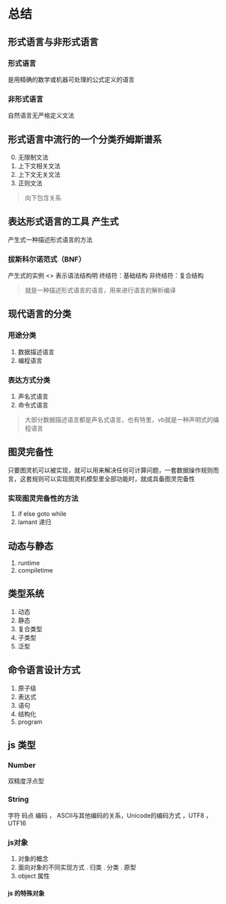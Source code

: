 # 总结
## 形式语言与非形式语言
 ### 形式语言
 是用精确的数学或机器可处理的公式定义的语言
 ### 非形式语言
 自然语言无严格定义文法
## 形式语言中流行的一个分类乔姆斯谱系
0. 无限制文法
1. 上下文相关文法
2. 上下文无关文法
3. 正则文法
>  向下包含关系

## 表达形式语言的工具 产生式
产生式一种描述形式语言的方法
### 拔斯科尔诺范式（BNF）
产生式的实例
<>  表示语法结构明
终结符：基础结构
非终结符：复合结构
> 就是一种描述形式语言的语言，用来进行语言的解析编译

## 现代语言的分类
### 用途分类
 1. 数据描述语言
 2. 编程语言
### 表达方式分类
 1. 声名式语言
 2. 命令式语言
 > 大部分数据描述语言都是声名式语言，也有特里，vb就是一种声明式的编程语言

## 图灵完备性
只要图灵机可以被实现，就可以用来解决任何可计算问题，一套数据操作规则而言，这套规则可以实现图灵机模型里全部功能时，就成具备图灵完备性
### 实现图灵完备性的方法
 1. if else  goto while 
 2. lamant  递归
## 动态与静态
1. runtime 
2. compiletime

## 类型系统 
1. 动态
2. 静态
3. 复合类型 
4. 子类型
5. 泛型 

## 命令语言设计方式
1. 原子级 
2. 表达式
3. 语句 
4. 结构化 
5. program 

## js 类型
### Number  
双精度浮点型
### String  
字符 码点 编码  ， ASCII与其他编码的关系，Unicode的编码方式 ，UTF8 ，UTF16
### js对象 
1. 对象的概念 
2. 面向对象的不同实现方式
    . 归类 
    . 分类
    . 原型
3. object 属性
#### js 的特殊对象